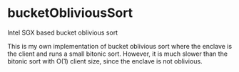 # bucketObliviousSort
Intel SGX based bucket oblivious sort

This is my own implementation of bucket oblivious sort where the enclave is the client and runs a small bitonic sort. However, it is much slower than the bitonic sort with O(1) client size, since the enclave is not oblivious. 
